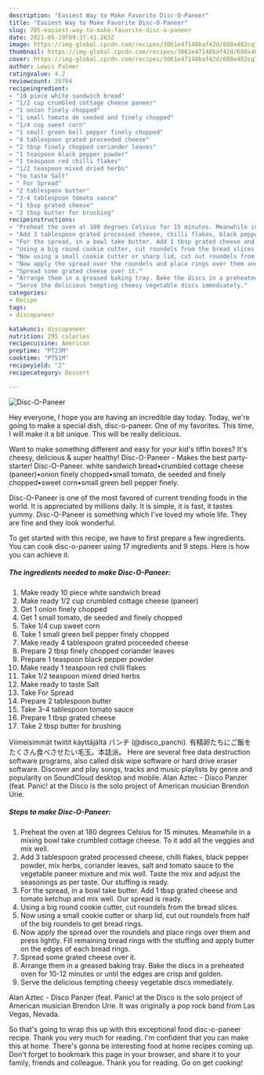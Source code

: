 ```yaml
---
description: "Easiest Way to Make Favorite Disc-O-Paneer"
title: "Easiest Way to Make Favorite Disc-O-Paneer"
slug: 705-easiest-way-to-make-favorite-disc-o-paneer
date: 2021-05-19T09:37:41.263Z
image: https://img-global.cpcdn.com/recipes/3061e47148baf42d/680x482cq70/disc-o-paneer-recipe-main-photo.jpg
thumbnail: https://img-global.cpcdn.com/recipes/3061e47148baf42d/680x482cq70/disc-o-paneer-recipe-main-photo.jpg
cover: https://img-global.cpcdn.com/recipes/3061e47148baf42d/680x482cq70/disc-o-paneer-recipe-main-photo.jpg
author: Lewis Palmer
ratingvalue: 4.2
reviewcount: 30704
recipeingredient:
- "10 piece white sandwich bread"
- "1/2 cup crumbled cottage cheese paneer"
- "1 onion finely chopped"
- "1 small tomato de seeded and finely chopped"
- "1/4 cup sweet corn"
- "1 small green bell pepper finely chopped"
- "4 tablespoon grated proceeded cheese"
- "2 tbsp finely chopped coriander leaves"
- "1 teaspoon black pepper powder"
- "1 teaspoon red chilli flakes"
- "1/2 teaspoon mixed dried herbs"
- "to taste Salt"
- " For Spread"
- "2 tablespoon butter"
- "3-4 tablespoon tomato sauce"
- "1 tbsp grated cheese"
- "2 tbsp butter for brushing"
recipeinstructions:
- "Preheat the oven at 180 degrees Celsius for 15 minutes. Meanwhile in a mixing bowl take crumbled cottage cheese. To it add all the veggies and mix well."
- "Add 3 tablespoon grated processed cheese, chilli flakes, black pepper powder, mix herbs, coriander leaves, salt and tomato sauce to the vegetable paneer mixture and mix well. Taste the mix and adjust the seasonings as per taste. Our stuffing is ready."
- "For the spread, in a bowl take butter. Add 1 tbsp grated cheese and tomato ketchup and mix well. Our spread is ready."
- "Using a big round cookie cutter, cut roundels from the bread slices."
- "Now using a small cookie cutter or sharp lid, cut out roundels from half of the big roundels to get bread rings."
- "Now apply the spread over the roundels and place rings over them and press lightly. Fill remaining bread rings with the stuffing and apply butter on the edges of each bread rings."
- "Spread some grated cheese over it."
- "Arrange them in a greased baking tray. Bake the discs in a preheated oven for 10-12 minutes or until the edges are crisp and golden."
- "Serve the delicious tempting cheesy vegetable discs immediately."
categories:
- Recipe
tags:
- discopaneer

katakunci: discopaneer 
nutrition: 295 calories
recipecuisine: American
preptime: "PT23M"
cooktime: "PT51M"
recipeyield: "2"
recipecategory: Dessert

---
```



![Disc-O-Paneer](https://img-global.cpcdn.com/recipes/3061e47148baf42d/680x482cq70/disc-o-paneer-recipe-main-photo.jpg)

Hey everyone, I hope you are having an incredible day today. Today, we're going to make a special dish, disc-o-paneer. One of my favorites. This time, I will make it a bit unique. This will be really delicious.

Want to make something different and easy for your kid&#39;s tiffin boxes? It&#39;s cheesy, delicious &amp; super healthy! Disc-O-Paneer - Makes the best party-starter! Disc-O-Paneer. white sandwich bread•crumbled cottage cheese (paneer)•onion finely chopped•small tomato, de seeded and finely chopped•sweet corn•small green bell pepper finely.

Disc-O-Paneer is one of the most favored of current trending foods in the world. It is appreciated by millions daily. It is simple, it is fast, it tastes yummy. Disc-O-Paneer is something which I've loved my whole life. They are fine and they look wonderful.


To get started with this recipe, we have to first prepare a few ingredients. You can cook disc-o-paneer using 17 ingredients and 9 steps. Here is how you can achieve it.

<!--inarticleads1-->

##### The ingredients needed to make Disc-O-Paneer:

1. Make ready 10 piece white sandwich bread
1. Make ready 1/2 cup crumbled cottage cheese (paneer)
1. Get 1 onion finely chopped
1. Get 1 small tomato, de seeded and finely chopped
1. Take 1/4 cup sweet corn
1. Take 1 small green bell pepper finely chopped
1. Make ready 4 tablespoon grated proceeded cheese
1. Prepare 2 tbsp finely chopped coriander leaves
1. Prepare 1 teaspoon black pepper powder
1. Make ready 1 teaspoon red chilli flakes
1. Take 1/2 teaspoon mixed dried herbs
1. Make ready to taste Salt
1. Take  For Spread
1. Prepare 2 tablespoon butter
1. Take 3-4 tablespoon tomato sauce
1. Prepare 1 tbsp grated cheese
1. Take 2 tbsp butter for brushing


Viimeisimmät twiitit käyttäjältä パンチ (@disco_panchi). 有精卵たちにご飯をたくさん食べさせたい毛玉。本誌派。 Here are several free data destruction software programs, also called disk wipe software or hard drive eraser software. Discover and play songs, tracks and music playlists by genre and popularity on SoundCloud desktop and mobile. Alan Aztec - Disco Panzer (feat. Panic! at the Disco is the solo project of American musician Brendon Urie. 

<!--inarticleads2-->

##### Steps to make Disc-O-Paneer:

1. Preheat the oven at 180 degrees Celsius for 15 minutes. Meanwhile in a mixing bowl take crumbled cottage cheese. To it add all the veggies and mix well.
1. Add 3 tablespoon grated processed cheese, chilli flakes, black pepper powder, mix herbs, coriander leaves, salt and tomato sauce to the vegetable paneer mixture and mix well. Taste the mix and adjust the seasonings as per taste. Our stuffing is ready.
1. For the spread, in a bowl take butter. Add 1 tbsp grated cheese and tomato ketchup and mix well. Our spread is ready.
1. Using a big round cookie cutter, cut roundels from the bread slices.
1. Now using a small cookie cutter or sharp lid, cut out roundels from half of the big roundels to get bread rings.
1. Now apply the spread over the roundels and place rings over them and press lightly. Fill remaining bread rings with the stuffing and apply butter on the edges of each bread rings.
1. Spread some grated cheese over it.
1. Arrange them in a greased baking tray. Bake the discs in a preheated oven for 10-12 minutes or until the edges are crisp and golden.
1. Serve the delicious tempting cheesy vegetable discs immediately.


Alan Aztec - Disco Panzer (feat. Panic! at the Disco is the solo project of American musician Brendon Urie. It was originally a pop rock band from Las Vegas, Nevada. 

So that's going to wrap this up with this exceptional food disc-o-paneer recipe. Thank you very much for reading. I'm confident that you can make this at home. There's gonna be interesting food at home recipes coming up. Don't forget to bookmark this page in your browser, and share it to your family, friends and colleague. Thank you for reading. Go on get cooking!
